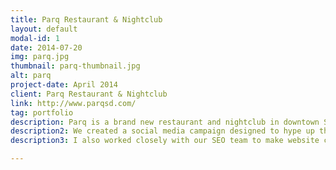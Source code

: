 ```yaml
---
title: Parq Restaurant & Nightclub
layout: default
modal-id: 1
date: 2014-07-20
img: parq.jpg
thumbnail: parq-thumbnail.jpg
alt: parq
project-date: April 2014
client: Parq Restaurant & Nightclub
link: http://www.parqsd.com/
tag: portfolio
description: Parq is a brand new restaurant and nightclub in downtown San Diego, CA that opened in October of 2014. I worked with closely with Parq's CEO and management team on design direction of website and brand through all phases from initial wireframe to launch. I directed and collaborated with the design and development teams for perfect execution.
description2: We created a social media campaign designed to hype up the launch and grand opening in October, in order to grow awareness and excitement. Working with a team, I helped create a digital marketing strategy to facilitate goals of nightly head counts in both restaurant and club sides of their business. We worked with Parq to manage material and collateral design, flyers, menus, and promotions.
description3: I also worked closely with our SEO team to make website changes and create content designed to optimize search results for Parq. Reviewed target market data based on analytics from the first couple months of launch, and adjusted marketing plan based on results.

---
```


